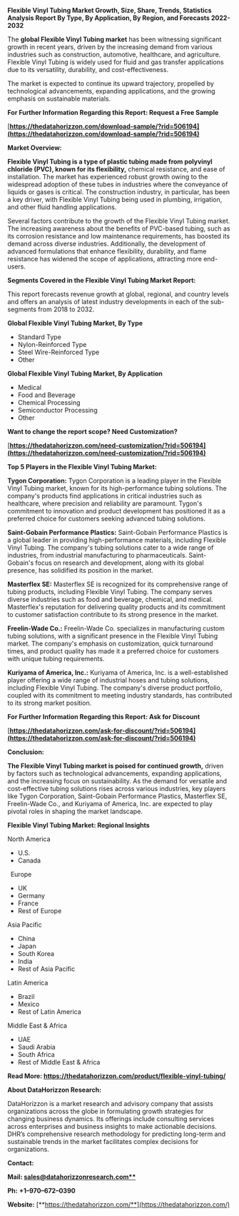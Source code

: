 ﻿**Flexible Vinyl Tubing  Market Growth, Size, Share, Trends, Statistics Analysis Report By Type, By Application, By Region, and Forecasts 2022-2032**

The **global Flexible Vinyl Tubing market** has been witnessing significant growth in recent years, driven by the increasing demand from various industries such as construction, automotive, healthcare, and agriculture. Flexible Vinyl Tubing is widely used for fluid and gas transfer applications due to its versatility, durability, and cost-effectiveness. 

The market is expected to continue its upward trajectory, propelled by technological advancements, expanding applications, and the growing emphasis on sustainable materials.

**For Further Information Regarding this Report: Request a Free Sample**	

[**https://thedatahorizzon.com/download-sample/?rid=506194](https://thedatahorizzon.com/download-sample/?rid=506194)** 

**Market Overview:**

**Flexible Vinyl Tubing is a type of plastic tubing made from polyvinyl chloride (PVC), known for its flexibility,** chemical resistance, and ease of installation. The market has experienced robust growth owing to the widespread adoption of these tubes in industries where the conveyance of liquids or gases is critical. The construction industry, in particular, has been a key driver, with Flexible Vinyl Tubing being used in plumbing, irrigation, and other fluid handling applications.

Several factors contribute to the growth of the Flexible Vinyl Tubing market. The increasing awareness about the benefits of PVC-based tubing, such as its corrosion resistance and low maintenance requirements, has boosted its demand across diverse industries. Additionally, the development of advanced formulations that enhance flexibility, durability, and flame resistance has widened the scope of applications, attracting more end-users.

**Segments Covered in the Flexible Vinyl Tubing Market Report:**

This report forecasts revenue growth at global, regional, and country levels and offers an analysis of latest industry developments in each of the sub-segments from 2018 to 2032.

**Global Flexible Vinyl Tubing Market, By Type**

- Standard Type
- Nylon-Reinforced Type
- Steel Wire-Reinforced Type
- Other

**Global Flexible Vinyl Tubing Market, By Application**

- Medical
- Food and Beverage
- Chemical Processing
- Semiconductor Processing
- Other

**Want to change the report scope? Need Customization?**

[**https://thedatahorizzon.com/need-customization/?rid=506194](https://thedatahorizzon.com/need-customization/?rid=506194)** 

**Top 5 Players in the Flexible Vinyl Tubing Market:**

**Tygon Corporation:** Tygon Corporation is a leading player in the Flexible Vinyl Tubing market, known for its high-performance tubing solutions. The company's products find applications in critical industries such as healthcare, where precision and reliability are paramount. Tygon's commitment to innovation and product development has positioned it as a preferred choice for customers seeking advanced tubing solutions.

**Saint-Gobain Performance Plastics:** Saint-Gobain Performance Plastics is a global leader in providing high-performance materials, including Flexible Vinyl Tubing. The company's tubing solutions cater to a wide range of industries, from industrial manufacturing to pharmaceuticals. Saint-Gobain's focus on research and development, along with its global presence, has solidified its position in the market.

**Masterflex SE:** Masterflex SE is recognized for its comprehensive range of tubing products, including Flexible Vinyl Tubing. The company serves diverse industries such as food and beverage, chemical, and medical. Masterflex's reputation for delivering quality products and its commitment to customer satisfaction contribute to its strong presence in the market.

**Freelin-Wade Co.:** Freelin-Wade Co. specializes in manufacturing custom tubing solutions, with a significant presence in the Flexible Vinyl Tubing market. The company's emphasis on customization, quick turnaround times, and product quality has made it a preferred choice for customers with unique tubing requirements.

**Kuriyama of America, Inc.:** Kuriyama of America, Inc. is a well-established player offering a wide range of industrial hoses and tubing solutions, including Flexible Vinyl Tubing. The company's diverse product portfolio, coupled with its commitment to meeting industry standards, has contributed to its strong market position.

**For Further Information Regarding this Report: Ask for Discount**	

[**https://thedatahorizzon.com/ask-for-discount/?rid=506194](https://thedatahorizzon.com/ask-for-discount/?rid=506194)** 

**Conclusion:**

**The Flexible Vinyl Tubing market is poised for continued growth,** driven by factors such as technological advancements, expanding applications, and the increasing focus on sustainability. As the demand for versatile and cost-effective tubing solutions rises across various industries, key players like Tygon Corporation, Saint-Gobain Performance Plastics, Masterflex SE, Freelin-Wade Co., and Kuriyama of America, Inc. are expected to play pivotal roles in shaping the market landscape.

**Flexible Vinyl Tubing Market: Regional Insights**

North America

- U.S.
- Canada

` `Europe

- UK
- Germany
- France
- Rest of Europe

Asia Pacific

- China
- Japan
- South Korea
- India
- Rest of Asia Pacific

Latin America

- Brazil
- Mexico
- Rest of Latin America

Middle East & Africa

- UAE
- Saudi Arabia
- South Africa
- Rest of Middle East & Africa

**Read More: <https://thedatahorizzon.com/product/flexible-vinyl-tubing/>** 

**About DataHorizzon Research:**

DataHorizzon is a market research and advisory company that assists organizations across the globe in formulating growth strategies for changing business dynamics. Its offerings include consulting services across enterprises and business insights to make actionable decisions. DHR’s comprehensive research methodology for predicting long-term and sustainable trends in the market facilitates complex decisions for organizations.

**Contact:**

**Mail: [sales@datahorizzonresearch.com**](mailto:sales@datahorizzonresearch.com)**

**Ph:** **+1–970–672–0390**

**Website:** [**https://thedatahorizzon.com/**](https://thedatahorizzon.com/)

